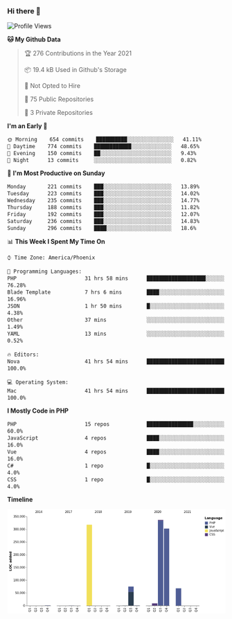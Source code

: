 ### Hi there 👋

<!--START_SECTION:waka-->
![Profile Views](http://img.shields.io/badge/Profile%20Views-5-blue)

**🐱 My Github Data** 

> 🏆 276 Contributions in the Year 2021
 > 
> 📦 19.4 kB Used in Github's Storage 
 > 
> 🚫 Not Opted to Hire
 > 
> 📜 75 Public Repositories 
 > 
> 🔑 3 Private Repositories  
 > 
**I'm an Early 🐤** 

```text
🌞 Morning    654 commits    ██████████░░░░░░░░░░░░░░░   41.11% 
🌆 Daytime    774 commits    ████████████░░░░░░░░░░░░░   48.65% 
🌃 Evening    150 commits    ██░░░░░░░░░░░░░░░░░░░░░░░   9.43% 
🌙 Night      13 commits     ░░░░░░░░░░░░░░░░░░░░░░░░░   0.82%

```
📅 **I'm Most Productive on Sunday** 

```text
Monday       221 commits    ███░░░░░░░░░░░░░░░░░░░░░░   13.89% 
Tuesday      223 commits    ███░░░░░░░░░░░░░░░░░░░░░░   14.02% 
Wednesday    235 commits    ███░░░░░░░░░░░░░░░░░░░░░░   14.77% 
Thursday     188 commits    ███░░░░░░░░░░░░░░░░░░░░░░   11.82% 
Friday       192 commits    ███░░░░░░░░░░░░░░░░░░░░░░   12.07% 
Saturday     236 commits    ███░░░░░░░░░░░░░░░░░░░░░░   14.83% 
Sunday       296 commits    ████░░░░░░░░░░░░░░░░░░░░░   18.6%

```


📊 **This Week I Spent My Time On** 

```text
⌚︎ Time Zone: America/Phoenix

💬 Programming Languages: 
PHP                      31 hrs 58 mins      ███████████████████░░░░░░   76.28% 
Blade Template           7 hrs 6 mins        ████░░░░░░░░░░░░░░░░░░░░░   16.96% 
JSON                     1 hr 50 mins        █░░░░░░░░░░░░░░░░░░░░░░░░   4.38% 
Other                    37 mins             ░░░░░░░░░░░░░░░░░░░░░░░░░   1.49% 
YAML                     13 mins             ░░░░░░░░░░░░░░░░░░░░░░░░░   0.52%

🔥 Editors: 
Nova                     41 hrs 54 mins      █████████████████████████   100.0%

💻 Operating System: 
Mac                      41 hrs 54 mins      █████████████████████████   100.0%

```

**I Mostly Code in PHP** 

```text
PHP                      15 repos            ███████████████░░░░░░░░░░   60.0% 
JavaScript               4 repos             ████░░░░░░░░░░░░░░░░░░░░░   16.0% 
Vue                      4 repos             ████░░░░░░░░░░░░░░░░░░░░░   16.0% 
C#                       1 repo              █░░░░░░░░░░░░░░░░░░░░░░░░   4.0% 
CSS                      1 repo              █░░░░░░░░░░░░░░░░░░░░░░░░   4.0%

```


**Timeline**

![Chart not found](https://raw.githubusercontent.com/mikebronner/mikebronner/master/charts/bar_graph.png) 


<!--END_SECTION:waka-->

<!--
**mikebronner/mikebronner** is a ✨ _special_ ✨ repository because its `README.md` (this file) appears on your GitHub profile.

Here are some ideas to get you started:

- 🔭 I’m currently working on ...
- 🌱 I’m currently learning ...
- 👯 I’m looking to collaborate on ...
- 🤔 I’m looking for help with ...
- 💬 Ask me about ...
- 📫 How to reach me: ...
- 😄 Pronouns: ...
- ⚡ Fun fact: ...
-->

